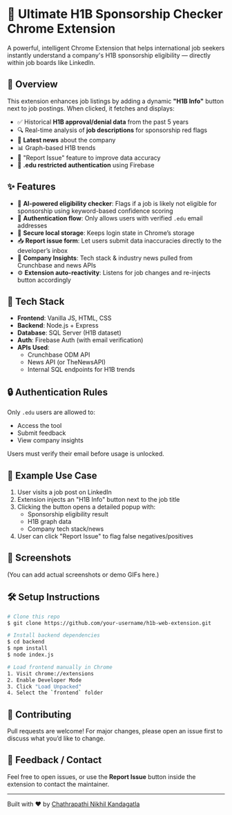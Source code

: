 # 🧠 Ultimate H1B Sponsorship Checker Chrome Extension

A powerful, intelligent Chrome Extension that helps international job seekers instantly understand a company's H1B sponsorship eligibility — directly within job boards like LinkedIn.

## 🚀 Overview
This extension enhances job listings by adding a dynamic **"H1B Info"** button next to job postings. When clicked, it fetches and displays:

- ✅ Historical **H1B approval/denial data** from the past 5 years
- 🔍 Real-time analysis of **job descriptions** for sponsorship red flags
- 📰 **Latest news** about the company
- 📊 Graph-based H1B trends
- 📣 "Report Issue" feature to improve data accuracy
- 🔐 **.edu restricted authentication** using Firebase

## ✨ Features

- 🧪 **AI-powered eligibility checker**: Flags if a job is likely not eligible for sponsorship using keyword-based confidence scoring
- 🔐 **Authentication flow**: Only allows users with verified `.edu` email addresses
- 💾 **Secure local storage**: Keeps login state in Chrome’s storage
- 📥 **Report issue form**: Let users submit data inaccuracies directly to the developer’s inbox
- 🧠 **Company Insights**: Tech stack & industry news pulled from Crunchbase and news APIs
- ⚙️ **Extension auto-reactivity**: Listens for job changes and re-injects button accordingly

## 🧰 Tech Stack

- **Frontend**: Vanilla JS, HTML, CSS
- **Backend**: Node.js + Express
- **Database**: SQL Server (H1B dataset)
- **Auth**: Firebase Auth (with email verification)
- **APIs Used**:
  - Crunchbase ODM API
  - News API (or TheNewsAPI)
  - Internal SQL endpoints for H1B trends

## 🔒 Authentication Rules

Only `.edu` users are allowed to:
- Access the tool
- Submit feedback
- View company insights

Users must verify their email before usage is unlocked.

## 🧪 Example Use Case

1. User visits a job post on LinkedIn
2. Extension injects an "H1B Info" button next to the job title
3. Clicking the button opens a detailed popup with:
   - Sponsorship eligibility result
   - H1B graph data
   - Company tech stack/news
4. User can click "Report Issue" to flag false negatives/positives

## 📸 Screenshots
(You can add actual screenshots or demo GIFs here.)

## 🛠️ Setup Instructions

```bash
# Clone this repo
$ git clone https://github.com/your-username/h1b-web-extension.git

# Install backend dependencies
$ cd backend
$ npm install
$ node index.js

# Load frontend manually in Chrome
1. Visit chrome://extensions
2. Enable Developer Mode
3. Click "Load Unpacked"
4. Select the `frontend` folder
```

## 🤝 Contributing
Pull requests are welcome! For major changes, please open an issue first to discuss what you’d like to change.

## 📧 Feedback / Contact
Feel free to open issues, or use the **Report Issue** button inside the extension to contact the maintainer.

---
Built with ❤️ by [Chathrapathi Nikhil Kandagatla](https://github.com/your-username)
